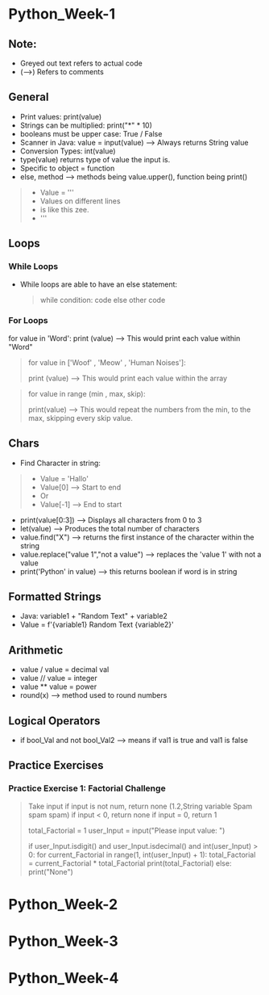 # Python_Week-1
## Note: 
- Greyed out text refers to actual code
- (-->) Refers to comments

## General
- Print values: print(value)
- Strings can be multiplied: print("*" * 10)
- booleans must be upper case: True / False
- Scanner in Java: value = input(value) --> Always returns String value
- Conversion Types: int(value)
- type(value) returns type of value the input is.
- Specific to object = function
- else, method --> methods being value.upper(), function being print()

> - Value = ''' 
> - Values on different lines
> - is like this zee.
> - '''

## Loops
### While Loops
- While loops are able to have an else statement:
  > while condition:
  > code
  > else
  >  other code
  
### For Loops
for value in 'Word':
print (value) --> This would print each value within "Word"
> for value in ['Woof' , 'Meow' , 'Human Noises']:
>
> print (value) --> This would print each value within the array

> for value in range (min , max, skip):
> 
> print(value) --> This would repeat the numbers from the min, to the max, skipping every skip value.

## Chars
- Find Character in string: 
> - Value = 'Hallo'
>  - Value[0] --> Start to end
> - Or
> - Value[-1] --> End to start
- print(value[0:3]) --> Displays all characters from 0 to 3
- let(value) --> Produces the total number of characters
- value.find("X") --> returns the first instance of the character within the string 
- value.replace("value 1","not a value") --> replaces the 'value 1' with not a value
- print('Python' in value) --> this returns boolean if word is in string


## Formatted Strings
- Java: variable1 + "Random Text" + variable2
- Value = f'{variable1} Random Text {variable2}'

## Arithmetic
- value / value = decimal val
- value // value = integer
- value ** value = power
- round(x) --> method used to round numbers


## Logical Operators
- if bool_Val and not bool_Val2 --> means if val1 is true and val1 is false



## Practice Exercises
### Practice Exercise 1: Factorial Challenge
> Take input
> if input is not num, return none (1.2,String variable Spam spam spam)
> if input < 0, return none
> if input = 0, return 1
> 
> total_Factorial = 1
> user_Input = input("Please input value: ")
> 
> 
> if user_Input.isdigit() and user_Input.isdecimal() and int(user_Input) > 0:
>     for current_Factorial in range(1, int(user_Input) + 1):
>         total_Factorial = current_Factorial * total_Factorial
>     print(total_Factorial)
> else:
>     print("None")















# Python_Week-2

# Python_Week-3

# Python_Week-4


